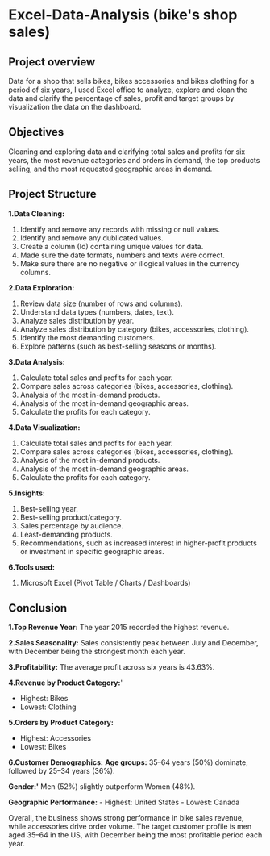 # Excel-Data-Analysis (bike's shop sales)

## Project overview

Data for a shop that sells bikes, bikes accessories and bikes clothing for a period of six years, I used Excel office to analyze, explore and clean the data and clarify the percentage of sales, profit and target groups by visualization the data on the dashboard.

## Objectives

Cleaning and exploring data and clarifying total sales and profits for six years, the most revenue categories and orders in demand, the top products selling, and the most requested geographic areas in demand.

## Project Structure

**1.Data Cleaning:**
  1. Identify and remove any records with missing or null values.
  2. Identify and remove any dublicated values.
  3. Create a column (Id) containing unique values for data.
  4. Made sure the date formats, numbers and texts were correct.
  5. Make sure there are no negative or illogical values in the currency columns.
     
**2.Data Exploration:**
  1. Review data size (number of rows and columns).
  2. Understand data types (numbers, dates, text).
  3. Analyze sales distribution by year.
  4. Analyze sales distribution by category (bikes, accessories, clothing).
  5. Identify the most demanding customers.
  6. Explore patterns (such as best-selling seasons or months).

**3.Data Analysis:**
  1. Calculate total sales and profits for each year.
  2. Compare sales across categories (bikes, accessories, clothing).
  3. Analysis of the most in-demand products.
  4. Analysis of the most in-demand geographic areas.
  5. Calculate the profits for each category.

**4.Data Visualization:**
  1. Calculate total sales and profits for each year.
  2. Compare sales across categories (bikes, accessories, clothing).
  3. Analysis of the most in-demand products.
  4. Analysis of the most in-demand geographic areas.
  5. Calculate the profits for each category.

**5.Insights:**
  1. Best-selling year.
  2. Best-selling product/category.
  3. Sales percentage by audience.
  4. Least-demanding products.
  5. Recommendations, such as increased interest in higher-profit products or investment in specific geographic areas.
     
**6.Tools used:**
  1. Microsoft Excel (Pivot Table / Charts / Dashboards)

## Conclusion

**1.Top Revenue Year:** The year 2015 recorded the highest revenue.

**2.Sales Seasonality:** Sales consistently peak between July and December, with December being the strongest month each year.

**3.Profitability:** The average profit across six years is 43.63%.

**4.Revenue by Product Category:**'
  - Highest: Bikes
  - Lowest: Clothing
    
**5.Orders by Product Category:**
  - Highest: Accessories
  - Lowest: Bikes
    
**6.Customer Demographics:**
  **Age groups:** 35–64 years (50%) dominate, followed by 25–34 years (36%).
  
  **Gender:'** Men (52%) slightly outperform Women (48%).
  
  **Geographic Performance:**
    - Highest: United States
    - Lowest: Canada
    
Overall, the business shows strong performance in bike sales revenue, while accessories drive order volume. The target customer profile is men aged 35–64 in the US, with December being the most profitable period each year.  
  

